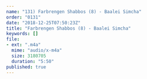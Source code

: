 ```yaml
---
name: "131) Farbrengen Shabbos (8) - Baalei Simcha"
order: "0131"
date: "2018-12-25T07:50:23Z"
title: "Farbrengen Shabbos (8) - Baalei Simcha"
keywords: []
file:
- ext: ".m4a"
  mime: "audio/x-m4a"
  size: 3180705
  duration: "5:50"
published: true
---
```

